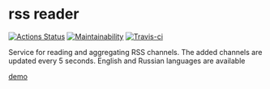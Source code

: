 # rss reader  

[![Actions Status](https://github.com/skepto77/frontend-project-lvl3/workflows/hexlet-check/badge.svg)](https://github.com/skepto77/frontend-project-lvl3/actions)
[![Maintainability](https://api.codeclimate.com/v1/badges/6191dd3eafcbf9464a51/maintainability)](https://codeclimate.com/github/skepto77/frontend-project-lvl3/maintainability)
[![Travis-ci](https://travis-ci.com/skepto77/frontend-project-lvl3.svg?branch=master)](https://travis-ci.com/skepto77/frontend-project-lvl3)

Service for reading and aggregating RSS channels. The added channels are updated every 5 seconds. English and Russian languages are available

[demo](frontend-project-lvl3-lovat-two.vercel.app)   